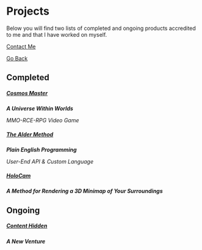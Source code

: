 # Projects
Below you will find two lists of completed and ongoing products accredited to me and that I have worked on myself.

[Contact Me](https://trevorghseay.github.io/goto-Toggle/Contact)

[Go Back](https://trevorghseay.github.io/goto-Toggle/index)

## Completed

##### [Cosmos Master](https://trevorghseay.github.io/goto-Toggle/CosmosMaster)
**_A Universe Within Worlds_**

_MMO-RCE-RPG Video Game_

##### [The Alder Method](https://trevorghseay.github.io/goto-Toggle/TheAlderMethod)
**_Plain English Programming_**

_User-End API & Custom Language_

##### [HoloCam](https://trevorghseay.github.io/goto-Toggle/HoloCam)
**_A Method for Rendering a 3D Minimap of Your Surroundings_**

## Ongoing

##### [Content Hidden](https://trevorghseay.github.io/goto-Toggle/ContentHidden)
**_A New Venture_**
